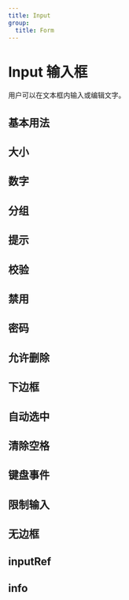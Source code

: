 ```yaml
---
title: Input
group:
  title: Form
---
```


# Input 输入框

用户可以在文本框内输入或编辑文字。

## 基本用法

<code src="./__example__/s-001-base.tsx"></code>

## 大小

<code src="./__example__/s-002-size.tsx"></code>

## 数字

<code src="./__example__/s-003-number.tsx"></code>

## 分组

<code src="./__example__/s-004-group.tsx"></code>

## 提示

<code src="./__example__/s-005-tip.tsx"></code>

## 校验

<code src="./__example__/s-006-validate.tsx"></code>

## 禁用

<code src="./__example__/s-007-disabled.tsx"></code>

## 密码

<code src="./__example__/s-008-password.tsx"></code>

## 允许删除

<code src="./__example__/s-009-clearable.tsx"></code>

## 下边框

<code src="./__example__/s-0010-underline.tsx"></code>

## 自动选中

<code src="./__example__/s-0011-autoselect.tsx"></code>

## 清除空格

<code src="./__example__/s-0012-trim.tsx"></code>

## 键盘事件

<code src="./__example__/s-0013-enter.tsx"></code>

## 限制输入

<code src="./__example__/s-0014-limit.tsx"></code>

## 无边框

<code src="./__example__/st-0015-no-border.tsx"></code>

## inputRef

<code src="./__example__/st-0016-ref.tsx"></code>

## info

<code src="./__example__/st-0017-info.tsx"></code>
